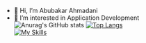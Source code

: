 - 👋 Hi, I’m Abubakar Ahmadani
- 👀 I’m interested in Application Development
<br/>![Anurag's GitHub stats](https://github-readme-stats.vercel.app/api?username=AbAhmadani&count_private=true&show_icons=true)
[![Top Langs](https://github-readme-stats.vercel.app/api/top-langs/?username=AbAhmadani&layout=compact)](https://github.com/AbAhmadani/github-readme-stats)
<br/>[![My Skills](https://skillicons.dev/icons?i=java,androidstudio,kotlin,flutter,mongodb,nodejs,js,html,css)](https://skillicons.dev)

